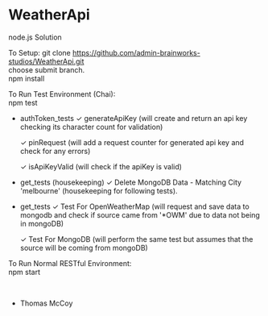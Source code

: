 # WeatherApi
node.js Solution

To Setup:
git clone https://github.com/admin-brainworks-studios/WeatherApi.git <br>
choose submit branch. <br>
npm install <br>

To Run Test Environment (Chai): <br>
npm test

  - authToken_tests
    ✓ generateApiKey (will create and return an api key checking its character count for validation)<br>
    
    ✓ pinRequest (will add a request counter for generated api key and check for any errors)<br>
    
    ✓ isApiKeyValid (will check if the apiKey is valid)<br>

  * get_tests (housekeeping)
    ✓ Delete MongoDB Data - Matching City 'melbourne' (housekeeping for following tests).<br>

  * get_tests
    ✓ Test For OpenWeatherMap (will request and save data to mongodb and check if source came from '*OWM' due to data not being in mongoDB)<br>
    
    ✓ Test For MongoDB (will perform the same test but assumes that the source will be coming from mongoDB)<br>
    
    
To Run Normal RESTful Environment: <br>
npm start
 
<br>

- Thomas McCoy 
